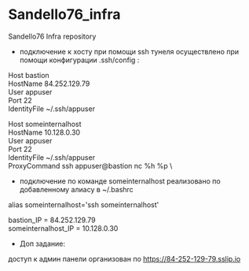 # Sandello76_infra
Sandello76 Infra repository

- подключение к хосту при помощи ssh тунеля осуществлено при помощи конфигурации .ssh/config :

 Host bastion \
     HostName 84.252.129.79 \
     User appuser \
     Port 22 \
     IdentityFile ~/.ssh/appuser 


 Host someinternalhost \
     HostName 10.128.0.30 \
     User appuser \
     Port 22 \
     IdentityFile ~/.ssh/appuser \
     ProxyCommand  ssh appuser@bastion nc %h %p \
- подключение по команде someinternalhost реализовано по добавленному алиасу в ~/.bashrc

alias someinternalhost='ssh someinternalhost'


bastion_IP = 84.252.129.79 \
someinternalhost_IP = 10.128.0.30

- Доп задание:

доступ к админ панели организован по https://84-252-129-79.sslip.io
